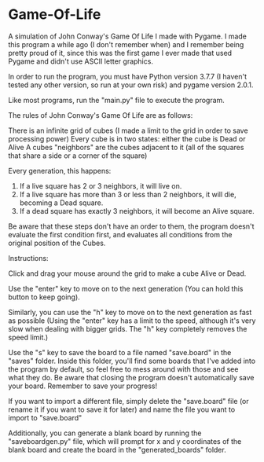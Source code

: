 # Game-Of-Life
A simulation of John Conway's Game Of Life I made with Pygame. I made this program a while ago (I don't remember when) and I remember being pretty proud of it, since this was the first game I ever made that used Pygame and didn't use ASCII letter graphics.

In order to run the program, you must have Python version 3.7.7 (I haven't tested any other version, so run at your own risk) and pygame version 2.0.1.

Like most programs, run the "main.py" file to execute the program.


The rules of John Conway's Game Of Life are as follows:

There is an infinite grid of cubes (I made a limit to the grid in order to save processing power)
Every cube is in two states: either the cube is Dead or Alive
A cubes "neighbors" are the cubes adjacent to it (all of the squares that share a side or a corner of the square)

Every generation, this happens:
1. If a live square has 2 or 3 neighbors, it will live on.
2. If a live square has more than 3 or less than 2 neighbors, it will die, becoming a Dead square.
3. If a dead square has exactly 3 neighbors, it will become an Alive square.

Be aware that these steps don't have an order to them, the program doesn't evaluate the first condition first, and evaluates all conditions from the original position of the Cubes.


Instructions:

Click and drag your mouse around the grid to make a cube Alive or Dead.

Use the "enter" key to move on to the next generation (You can hold this button to keep going).

Similarly, you can use the "h" key to move on to the next generation as fast as possible (Using the "enter" key has a limit to the speed, although it's very slow when dealing with bigger grids. The "h" key completely removes the speed limit.)

Use the "s" key to save the board to a file named "save.board" in the "saves" folder. Inside this folder, you'll find some boards that I've added into the program by default, so feel free to mess around with those and see what they do. Be aware that closing the program doesn't automatically save your board. Remember to save your progress!

If you want to import a different file, simply delete the "save.board" file (or rename it if you want to save it for later) and name the file you want to import to "save.board"



Additionally, you can generate a blank board by running the "saveboardgen.py" file, which will prompt for x and y coordinates of the blank board and create the board in the "generated_boards" folder.
